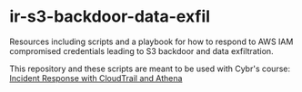 # ir-s3-backdoor-data-exfil
Resources including scripts and a playbook for how to respond to AWS IAM compromised credentials leading to S3 backdoor and data exfiltration.

This repository and these scripts are meant to be used with Cybr's course: [Incident Response with CloudTrail and Athena](https://cybr.com/courses/incident-response-with-cloudtrail-and-athena/)